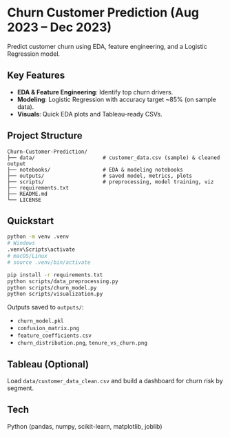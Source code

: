 # Churn Customer Prediction (Aug 2023 – Dec 2023)

Predict customer churn using EDA, feature engineering, and a Logistic Regression model.

## Key Features
- **EDA & Feature Engineering**: Identify top churn drivers.
- **Modeling**: Logistic Regression with accuracy target ~85% (on sample data).
- **Visuals**: Quick EDA plots and Tableau-ready CSVs.

## Project Structure
```
Churn-Customer-Prediction/
├── data/                      # customer_data.csv (sample) & cleaned output
├── notebooks/                 # EDA & modeling notebooks
├── outputs/                   # saved model, metrics, plots
├── scripts/                   # preprocessing, model training, viz
├── requirements.txt
├── README.md
└── LICENSE
```

## Quickstart
```bash
python -m venv .venv
# Windows
.venv\Scripts\activate
# macOS/Linux
# source .venv/bin/activate

pip install -r requirements.txt
python scripts/data_preprocessing.py
python scripts/churn_model.py
python scripts/visualization.py
```

Outputs saved to `outputs/`:
- `churn_model.pkl`
- `confusion_matrix.png`
- `feature_coefficients.csv`
- `churn_distribution.png`, `tenure_vs_churn.png`

## Tableau (Optional)
Load `data/customer_data_clean.csv` and build a dashboard for churn risk by segment.

## Tech
Python (pandas, numpy, scikit-learn, matplotlib, joblib)
